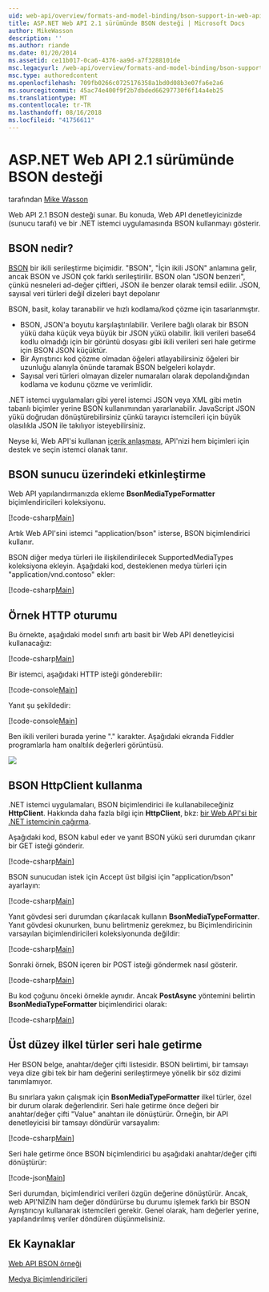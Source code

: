 ```yaml
---
uid: web-api/overview/formats-and-model-binding/bson-support-in-web-api-21
title: ASP.NET Web API 2.1 sürümünde BSON desteği | Microsoft Docs
author: MikeWasson
description: ''
ms.author: riande
ms.date: 01/20/2014
ms.assetid: ce11b017-0ca6-4376-aa9d-a7f3288101de
msc.legacyurl: /web-api/overview/formats-and-model-binding/bson-support-in-web-api-21
msc.type: authoredcontent
ms.openlocfilehash: 709fb0266c0725176358a1bd0d08b3e07fa6e2a6
ms.sourcegitcommit: 45ac74e400f9f2b7dbded66297730f6f14a4eb25
ms.translationtype: MT
ms.contentlocale: tr-TR
ms.lasthandoff: 08/16/2018
ms.locfileid: "41756611"
---
```

<a name="bson-support-in-aspnet-web-api-21"></a>ASP.NET Web API 2.1 sürümünde BSON desteği
====================
tarafından [Mike Wasson](https://github.com/MikeWasson)

Web API 2.1 BSON desteği sunar. Bu konuda, Web API denetleyicinizde (sunucu tarafı) ve bir .NET istemci uygulamasında BSON kullanmayı gösterir.

## <a name="what-is-bson"></a>BSON nedir?

[BSON](http://bsonspec.org/) bir ikili serileştirme biçimidir. "BSON", "İçin ikili JSON" anlamına gelir, ancak BSON ve JSON çok farklı serileştirilir. BSON olan "JSON benzeri", çünkü nesneleri ad-değer çiftleri, JSON ile benzer olarak temsil edilir. JSON, sayısal veri türleri değil dizeleri bayt depolanır

BSON, basit, kolay taranabilir ve hızlı kodlama/kod çözme için tasarlanmıştır.

- BSON, JSON'a boyutu karşılaştırılabilir. Verilere bağlı olarak bir BSON yükü daha küçük veya büyük bir JSON yükü olabilir. İkili verileri base64 kodlu olmadığı için bir görüntü dosyası gibi ikili verileri seri hale getirme için BSON JSON küçüktür.
- Bir Ayrıştırıcı kod çözme olmadan öğeleri atlayabilirsiniz öğeleri bir uzunluğu alanıyla önünde taramak BSON belgeleri kolaydır.
- Sayısal veri türleri olmayan dizeler numaraları olarak depolandığından kodlama ve kodunu çözme ve verimlidir.

.NET istemci uygulamaları gibi yerel istemci JSON veya XML gibi metin tabanlı biçimler yerine BSON kullanımından yararlanabilir. JavaScript JSON yükü doğrudan dönüştürebilirsiniz çünkü tarayıcı istemcileri için büyük olasılıkla JSON ile takılıyor isteyebilirsiniz.

Neyse ki, Web API'si kullanan [içerik anlaşması](content-negotiation.md), API'nizi hem biçimleri için destek ve seçin istemci olanak tanır.

## <a name="enabling-bson-on-the-server"></a>BSON sunucu üzerindeki etkinleştirme

Web API yapılandırmanızda ekleme **BsonMediaTypeFormatter** biçimlendiricileri koleksiyonu.

[!code-csharp[Main](bson-support-in-web-api-21/samples/sample1.cs)]

Artık Web API'sini istemci "application/bson" isterse, BSON biçimlendirici kullanır.

BSON diğer medya türleri ile ilişkilendirilecek SupportedMediaTypes koleksiyona ekleyin. Aşağıdaki kod, desteklenen medya türleri için "application/vnd.contoso" ekler:

[!code-csharp[Main](bson-support-in-web-api-21/samples/sample2.cs)]

## <a name="example-http-session"></a>Örnek HTTP oturumu

Bu örnekte, aşağıdaki model sınıfı artı basit bir Web API denetleyicisi kullanacağız:

[!code-csharp[Main](bson-support-in-web-api-21/samples/sample3.cs)]

Bir istemci, aşağıdaki HTTP isteği gönderebilir:

[!code-console[Main](bson-support-in-web-api-21/samples/sample4.cmd)]

Yanıt şu şekildedir:

[!code-console[Main](bson-support-in-web-api-21/samples/sample5.cmd)]

Ben ikili verileri burada yerine &quot;.&quot; karakter. Aşağıdaki ekranda Fiddler programlarla ham onaltılık değerleri görüntüsü.

[![](bson-support-in-web-api-21/_static/image2.png)](bson-support-in-web-api-21/_static/image1.png)

## <a name="using-bson-with-httpclient"></a>BSON HttpClient kullanma

.NET istemci uygulamaları, BSON biçimlendirici ile kullanabileceğiniz **HttpClient**. Hakkında daha fazla bilgi için **HttpClient**, bkz: [bir Web API'si bir .NET istemcinin çağırma](../advanced/calling-a-web-api-from-a-net-client.md).

Aşağıdaki kod, BSON kabul eder ve yanıt BSON yükü seri durumdan çıkarır bir GET isteği gönderir.

[!code-csharp[Main](bson-support-in-web-api-21/samples/sample6.cs)]

BSON sunucudan istek için Accept üst bilgisi için "application/bson" ayarlayın:

[!code-csharp[Main](bson-support-in-web-api-21/samples/sample7.cs)]

Yanıt gövdesi seri durumdan çıkarılacak kullanın **BsonMediaTypeFormatter**. Yanıt gövdesi okunurken, bunu belirtmeniz gerekmez, bu Biçimlendiricinin varsayılan biçimlendiricileri koleksiyonunda değildir:

[!code-csharp[Main](bson-support-in-web-api-21/samples/sample8.cs)]

Sonraki örnek, BSON içeren bir POST isteği göndermek nasıl gösterir.

[!code-csharp[Main](bson-support-in-web-api-21/samples/sample9.cs)]

Bu kod çoğunu önceki örnekle aynıdır. Ancak **PostAsync** yöntemini belirtin **BsonMediaTypeFormatter** biçimlendirici olarak:

[!code-csharp[Main](bson-support-in-web-api-21/samples/sample10.cs)]

## <a name="serializing-top-level-primitive-types"></a>Üst düzey ilkel türler seri hale getirme

Her BSON belge, anahtar/değer çifti listesidir. BSON belirtimi, bir tamsayı veya dize gibi tek bir ham değerini serileştirmeye yönelik bir söz dizimi tanımlamıyor.

Bu sınırlara yakın çalışmak için **BsonMediaTypeFormatter** ilkel türler, özel bir durum olarak değerlendirir. Seri hale getirme önce değeri bir anahtar/değer çifti "Value" anahtarı ile dönüştürür. Örneğin, bir API denetleyicisi bir tamsayı döndürür varsayalım:

[!code-csharp[Main](bson-support-in-web-api-21/samples/sample11.cs)]

Seri hale getirme önce BSON biçimlendirici bu aşağıdaki anahtar/değer çifti dönüştürür:

[!code-json[Main](bson-support-in-web-api-21/samples/sample12.json)]

Seri durumdan, biçimlendirici verileri özgün değerine dönüştürür. Ancak, web API'NİZİN ham değer döndürürse bu durumu işlemek farklı bir BSON Ayrıştırıcıyı kullanarak istemcileri gerekir. Genel olarak, ham değerler yerine, yapılandırılmış veriler döndüren düşünmelisiniz.

## <a name="additional-resources"></a>Ek Kaynaklar

[Web API BSON örneği](https://aspnet.codeplex.com/SourceControl/latest#Samples/WebApi/BSONSample/)

[Medya Biçimlendiricileri](media-formatters.md)

